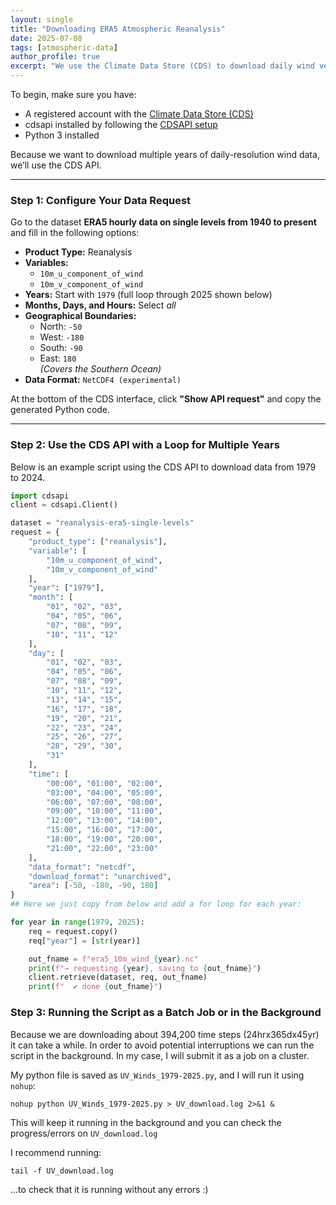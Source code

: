 ```yaml
---
layout: single
title: "Downloading ERA5 Atmospheric Reanalysis"
date: 2025-07-08
tags: [atmospheric-data]
author_profile: true
excerpt: "We use the Climate Data Store (CDS) to download daily wind vectors from ERA5, which will later be used to construct atmospheric indices."
---
```


To begin, make sure you have:

- A registered account with the [Climate Data Store (CDS)](https://cds.climate.copernicus.eu/)
- cdsapi installed by following the [CDSAPI setup](https://cds.climate.copernicus.eu/how-to-api)
- Python 3 installed

Because we want to download multiple years of daily-resolution wind data, we’ll use the CDS API.

---

### Step 1: Configure Your Data Request

Go to the dataset **ERA5 hourly data on single levels from 1940 to present** and fill in the following options:

- **Product Type:** Reanalysis  
- **Variables:**  
  - `10m_u_component_of_wind`  
  - `10m_v_component_of_wind`
- **Years:** Start with `1979` (full loop through 2025 shown below)
- **Months, Days, and Hours:** Select *all*
- **Geographical Boundaries:**  
  - North: `-50`  
  - West: `-180`  
  - South: `-90`  
  - East: `180`  
  *(Covers the Southern Ocean)*
- **Data Format:** `NetCDF4 (experimental)`

At the bottom of the CDS interface, click **"Show API request"** and copy the generated Python code.

---

### Step 2: Use the CDS API with a Loop for Multiple Years

Below is an example script using the CDS API to download data from 1979 to 2024.

```python
import cdsapi
client = cdsapi.Client()

dataset = "reanalysis-era5-single-levels"
request = {
    "product_type": ["reanalysis"],
    "variable": [
        "10m_u_component_of_wind",
        "10m_v_component_of_wind"
    ],
    "year": ["1979"],
    "month": [
        "01", "02", "03",
        "04", "05", "06",
        "07", "08", "09",
        "10", "11", "12"
    ],
    "day": [
        "01", "02", "03",
        "04", "05", "06",
        "07", "08", "09",
        "10", "11", "12",
        "13", "14", "15",
        "16", "17", "18",
        "19", "20", "21",
        "22", "23", "24",
        "25", "26", "27",
        "28", "29", "30",
        "31"
    ],
    "time": [
        "00:00", "01:00", "02:00",
        "03:00", "04:00", "05:00",
        "06:00", "07:00", "08:00",
        "09:00", "10:00", "11:00",
        "12:00", "13:00", "14:00",
        "15:00", "16:00", "17:00",
        "18:00", "19:00", "20:00",
        "21:00", "22:00", "23:00"
    ],
    "data_format": "netcdf",
    "download_format": "unarchived",
    "area": [-50, -180, -90, 180]
}
## Here we just copy from below and add a for loop for each year:

for year in range(1979, 2025):
    req = request.copy()
    req["year"] = [str(year)] 

    out_fname = f"era5_10m_wind_{year}.nc"
    print(f"→ requesting {year}, saving to {out_fname}")
    client.retrieve(dataset, req, out_fname)
    print(f"  ✔ done {out_fname}")
```
### Step 3: Running the Script as a Batch Job or in the Background

Because we are downloading about 394,200 time steps (24hrx365dx45yr) it can take a while. In order to avoid potential interruptions we can run the script in the background. In my case, I will submit it as a job on a cluster. 

My python file is saved as `UV_Winds_1979-2025.py`, and I will run it using `nohup`: 

```
nohup python UV_Winds_1979-2025.py > UV_download.log 2>&1 &
```

This will keep it running in the background and you can check the progress/errors on `UV_download.log`

I recommend running:

```
tail -f UV_download.log 
```
...to check that it is running without any errors :)





